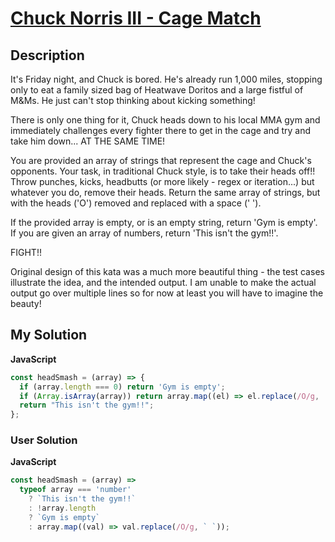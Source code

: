 # [Chuck Norris III - Cage Match](https://www.codewars.com/kata/57061b6fcb7293901a000ac7)

## Description

It's Friday night, and Chuck is bored. He's already run 1,000 miles, stopping only to eat a family sized bag of Heatwave Doritos and a large fistful of M&Ms. He just can't stop thinking about kicking something!

There is only one thing for it, Chuck heads down to his local MMA gym and immediately challenges every fighter there to get in the cage and try and take him down... AT THE SAME TIME!

You are provided an array of strings that represent the cage and Chuck's opponents. Your task, in traditional Chuck style, is to take their heads off!! Throw punches, kicks, headbutts (or more likely - regex or iteration...) but whatever you do, remove their heads. Return the same array of strings, but with the heads ('O') removed and replaced with a space (' ').

If the provided array is empty, or is an empty string, return 'Gym is empty'. If you are given an array of numbers, return 'This isn't the gym!!'.

FIGHT!!

Original design of this kata was a much more beautiful thing - the test cases illustrate the idea, and the intended output. I am unable to make the actual output go over multiple lines so for now at least you will have to imagine the beauty!

## My Solution

**JavaScript**

```js
const headSmash = (array) => {
  if (array.length === 0) return 'Gym is empty';
  if (Array.isArray(array)) return array.map((el) => el.replace(/O/g, ' '));
  return "This isn't the gym!!";
};
```

### User Solution

**JavaScript**

```js
const headSmash = (array) =>
  typeof array === 'number'
    ? `This isn't the gym!!`
    : !array.length
    ? `Gym is empty`
    : array.map((val) => val.replace(/O/g, ` `));
```
